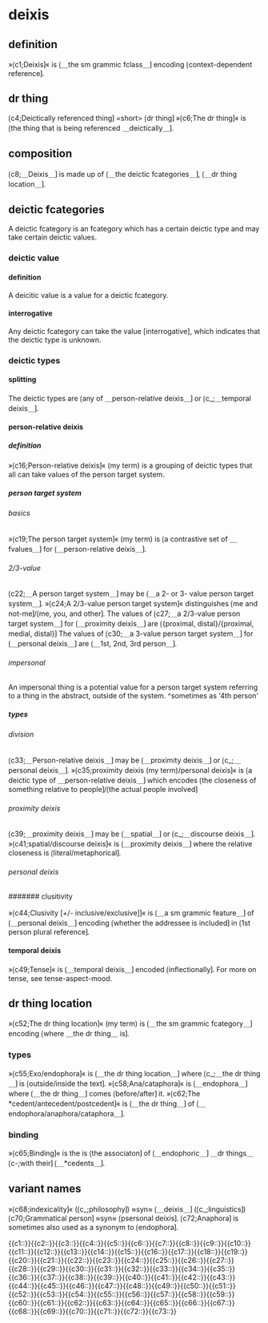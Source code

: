 # deixis

## definition

»⟮c1;Deixis⟯« is ⟮＿the sm grammic fclass＿⟯ encoding ⟮context-dependent reference⟯. 

## dr thing

⟮c4;Deictically referenced thing⟯ =short&gt; ⟮dr thing⟯
»⟮c6;The dr thing⟯« is ⟮the thing that is being referenced ＿deictically＿⟯.

## composition

⟮c8;＿Deixis＿⟯ is made up of ⟮＿the deictic fcategories＿⟯, ⟮＿dr thing location＿⟯.

## deictic fcategories

A deictic fcategory is an fcategory which has a certain deictic type and may take certain deictic values.

### deictic value

#### definition

A deicitic value is a value for a deictic fcategory.

#### interrogative

Any deictic fcategory can take the value [interrogative], which indicates that the deictic type is unknown.

### deictic types

#### splitting

The deictic types are ⟮any of ＿person-relative deixis＿⟯ or ⟮c_;＿temporal deixis＿⟯.

#### person-relative deixis

##### definition

»⟮c16;Person-relative deixis⟯« (my term) is a grouping of deictic types that all can take values of the person target system.

##### person target system

###### basics

»⟮c19;The person target system⟯« (my term) is ⟮a contrastive set of ＿fvalues＿⟯ for ⟮＿person-relative deixis＿⟯.

###### 2/3-value

⟮c22;＿A person target system＿⟯ may be ⟮＿a 2- or 3- value person target system＿⟯.
»⟮c24;A 2/3-value person target system⟯« distinguishes ⟮me and not-me⟯/⟮me, you, and other⟯.
The values of ⟮c27;＿a 2/3-value person target system＿⟯ for ⟮＿proximity deixis＿⟯ are ⟮{proximal, distal}/{proximal, medial, distal}⟯
The values of ⟮c30;＿a 3-value person target system＿⟯ for ⟮＿personal deixis＿⟯ are ⟮＿1st, 2nd, 3rd person＿⟯.

###### impersonal

An impersonal thing is a potential value for a person target system referring to a thing in the abstract, outside of the system.
^sometimes as '4th person'

##### types

###### division

⟮c33;＿Person-relative deixis＿⟯ may be ⟮＿proximity deixis＿⟯ or ⟮c_;＿personal deixis＿⟯.
»⟮c35;proximity deixis (my term)/personal deixis⟯« is ⟮a deictic type of ＿person-relative deixis＿⟯ which encodes ⟮the closeness of something relative to people⟯/⟮the actual people involved⟯

###### proximity deixis

⟮c39;＿proximity deixis＿⟯ may be ⟮＿spatial＿⟯ or ⟮c_;＿discourse deixis＿⟯.
»⟮c41;spatial/discourse deixis⟯« is ⟮＿proximity deixis＿⟯ where the relative closeness is ⟮literal/metaphorical⟯.

###### personal deixis

####### clusitivity

»⟮c44;Clusivity [+/- inclusive/exclusive]⟯« is ⟮＿a sm grammic feature＿⟯ of ⟮＿personal deixis＿⟯ encoding ⟮whether the addressee is included⟯ in ⟮1st person plural reference⟯.

#### temporal deixis

»⟮c49;Tense⟯« is ⟮＿temporal deixis＿⟯ encoded ⟮inflectionally⟯.
For more on tense, see tense-aspect-mood.

## dr thing location

»⟮c52;The dr thing location⟯« (my term) is ⟮＿the sm grammic fcategory＿⟯ encoding ⟮where ＿the dr thing＿ is⟯.

### types

»⟮c55;Exo/endophora⟯« is ⟮＿the dr thing location＿⟯ where ⟮c_;＿the dr thing＿⟯ is ⟮outside/inside the text⟯.
»⟮c58;Ana/cataphora⟯« is ⟮＿endophora＿⟯ where ⟮＿the dr thing＿⟯ comes ⟮before/after⟯ it.
»⟮c62;The *cedent/antecedent/postcedent⟯« is ⟮＿the dr thing＿⟯ of ⟮＿endophora/anaphora/cataphora＿⟯.

### binding

»⟮c65;Binding⟯« is the is ⟮the associaton⟯ of ⟮＿endophoric＿⟯ ＿dr things＿ ⟮c-;with their⟯ ⟮＿*cedents＿⟯.

## variant names

»⟮c68;indexicality⟯« (⟮c_;philosophy⟯) ≈syn≈ ⟮＿deixis＿⟯ (⟮c_;linguistics⟯)
⟮c70;Grammatical person⟯ ≈syn≈ ⟮psersonal deixis⟯.
⟮c72;Anaphora⟯ is sometimes also used as a synonym to ⟮endophora⟯.

<span class="cloze-dump">{{c1::}}{{c2::}}{{c3::}}{{c4::}}{{c5::}}{{c6::}}{{c7::}}{{c8::}}{{c9::}}{{c10::}}{{c11::}}{{c12::}}{{c13::}}{{c14::}}{{c15::}}{{c16::}}{{c17::}}{{c18::}}{{c19::}}{{c20::}}{{c21::}}{{c22::}}{{c23::}}{{c24::}}{{c25::}}{{c26::}}{{c27::}}{{c28::}}{{c29::}}{{c30::}}{{c31::}}{{c32::}}{{c33::}}{{c34::}}{{c35::}}{{c36::}}{{c37::}}{{c38::}}{{c39::}}{{c40::}}{{c41::}}{{c42::}}{{c43::}}{{c44::}}{{c45::}}{{c46::}}{{c47::}}{{c48::}}{{c49::}}{{c50::}}{{c51::}}{{c52::}}{{c53::}}{{c54::}}{{c55::}}{{c56::}}{{c57::}}{{c58::}}{{c59::}}{{c60::}}{{c61::}}{{c62::}}{{c63::}}{{c64::}}{{c65::}}{{c66::}}{{c67::}}{{c68::}}{{c69::}}{{c70::}}{{c71::}}{{c72::}}{{c73::}}</span>